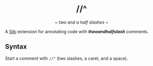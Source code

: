 <div align="center">

# //^

</div>

<div align="center">

_~ two and a half slashes ~_

</div>

A [Siki](https://siki.dev) extension for annotating code with
_**ttwoandhalfslash**_ comments.

## Syntax

Start a comment with `//^` (two slashes, a caret, and a space).

